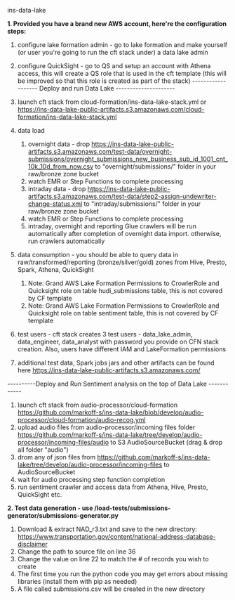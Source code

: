 ins-data-lake 

**1. Provided you have a brand new AWS account, here're the configuration steps:**

1. configure lake formation admin - go to lake formation and make yourself (or user you're going to run the cft stack under) a data lake admin

1. configure QuickSight - go to QS and setup an account with Athena access, this will create a QS role that is used in the cft template (this will be improved so that this role is created as part of the stack)
------------------- Deploy and run Data Lake ---------------------
1. launch cft stack from cloud-formation/ins-data-lake-stack.yml or https://ins-data-lake-public-artifacts.s3.amazonaws.com/cloud-formation/ins-data-lake-stack.yml

1. data load
   1. overnight data - drop https://ins-data-lake-public-artifacts.s3.amazonaws.com/test-data/overnight-submissions/overnight_submissions_new_business_sub_id_1001_cnt_10k_10d_from_now.csv to "overnight/submissions/" folder in your raw/bronze zone bucket
   1. watch EMR or Step Functions to complete processing
   1. intraday data - drop https://ins-data-lake-public-artifacts.s3.amazonaws.com/test-data/step2-assign-undewriter-change-status.xml to "intraday/submissions/" folder in your raw/bronze zone bucket
   1. watch EMR or Step Functions to complete processing
   1. intraday, overnight and reporting Glue crawlers will be run automatically after completion of overnight data import. otherwise, run crawlers automatically

1. data consumption - you should be able to query data in raw/transformed/reporting (bronze/silver/gold) zones from Hive, Presto, Spark, Athena, QuickSight
   1. Note: Grand AWS Lake Formation Permissions to CrowlerRole and Quicksight role on table hudi_submissions table, this is not covered by CF template
   1. Note: Grand AWS Lake Formation Permissions to CrowlerRole and Quicksight role on table sentiment table, this is not covered by CF template 
  
1. test users - cft stack creates 3 test users - data_lake_admin, data_engineer, data_analyst with password you provide on CFN stack creation. Also, users have different IAM and LakeFormation permissions

1. additional test data, Spark jobs jars and other artifacts can be found here https://ins-data-lake-public-artifacts.s3.amazonaws.com/

----------Deploy and Run Sentiment analysis on the top of Data Lake ------------
1. launch cft stack from audio-processor/cloud-formation https://github.com/markoff-s/ins-data-lake/blob/develop/audio-processor/cloud-formation/audio-recog.yml
1. upload audio files from audio-processor/incoming files folder https://github.com/markoff-s/ins-data-lake/tree/develop/audio-processor/incoming-files/audio
to S3 AudioSourceBucket (drag & drop all folder "audio")
1. drom any of json files from https://github.com/markoff-s/ins-data-lake/tree/develop/audio-processor/incoming-files to AudioSourceBucket
1. wait for audio processing step function completion
1. run sentiment crawler and access data from Athena, Hive, Presto, QuickSight etc.


**2. Test data generation - use /load-tests/submissions-generator/submissions-generator.py**

1.	Download & extract NAD_r3.txt and save to the new directory: https://www.transportation.gov/content/national-address-database-disclaimer
1. Change the path to source file on line 36
1.	Change the value on line 22 to match the # of records you wish to create
1.	The first time you run the python code you may get errors about missing libraries (install them with pip as needed)
1.	A file called submissions.csv will be created in the new directory
